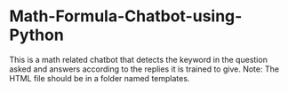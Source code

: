# Math-Formula-Chatbot-using-Python
This is a  math related chatbot that detects the keyword in the question asked and answers according to the replies it is trained to give.
Note: The HTML file should be in a folder named templates.

